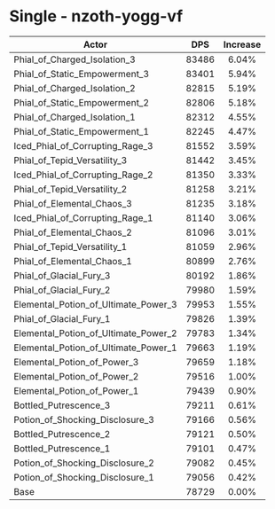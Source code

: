 # Single - nzoth-yogg-vf
| Actor | DPS | Increase |
|---|:---:|:---:|
|Phial_of_Charged_Isolation_3|83486|6.04%|
|Phial_of_Static_Empowerment_3|83401|5.94%|
|Phial_of_Charged_Isolation_2|82815|5.19%|
|Phial_of_Static_Empowerment_2|82806|5.18%|
|Phial_of_Charged_Isolation_1|82312|4.55%|
|Phial_of_Static_Empowerment_1|82245|4.47%|
|Iced_Phial_of_Corrupting_Rage_3|81552|3.59%|
|Phial_of_Tepid_Versatility_3|81442|3.45%|
|Iced_Phial_of_Corrupting_Rage_2|81350|3.33%|
|Phial_of_Tepid_Versatility_2|81258|3.21%|
|Phial_of_Elemental_Chaos_3|81235|3.18%|
|Iced_Phial_of_Corrupting_Rage_1|81140|3.06%|
|Phial_of_Elemental_Chaos_2|81096|3.01%|
|Phial_of_Tepid_Versatility_1|81059|2.96%|
|Phial_of_Elemental_Chaos_1|80899|2.76%|
|Phial_of_Glacial_Fury_3|80192|1.86%|
|Phial_of_Glacial_Fury_2|79980|1.59%|
|Elemental_Potion_of_Ultimate_Power_3|79953|1.55%|
|Phial_of_Glacial_Fury_1|79826|1.39%|
|Elemental_Potion_of_Ultimate_Power_2|79783|1.34%|
|Elemental_Potion_of_Ultimate_Power_1|79663|1.19%|
|Elemental_Potion_of_Power_3|79659|1.18%|
|Elemental_Potion_of_Power_2|79516|1.00%|
|Elemental_Potion_of_Power_1|79439|0.90%|
|Bottled_Putrescence_3|79211|0.61%|
|Potion_of_Shocking_Disclosure_3|79166|0.56%|
|Bottled_Putrescence_2|79121|0.50%|
|Bottled_Putrescence_1|79101|0.47%|
|Potion_of_Shocking_Disclosure_2|79082|0.45%|
|Potion_of_Shocking_Disclosure_1|79056|0.42%|
|Base|78729|0.00%|

